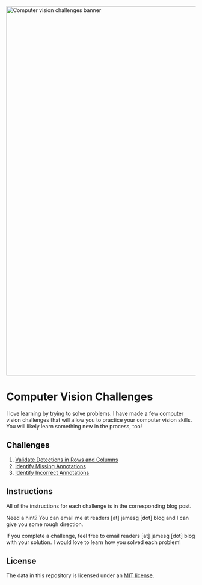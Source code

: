 <img width="981" alt="Computer vision challenges banner" src="https://github.com/capjamesg/computer-vision-challenges/assets/37276661/040d5811-e0dd-4272-9e07-d83ae6b229ec">

# Computer Vision Challenges

I love learning by trying to solve problems. I have made a few computer vision challenges that will allow you to practice your computer vision skills. You will likely learn something new in the process, too!

## Challenges

1. [Validate Detections in Rows and Columns](https://jamesg.blog/2024/02/20/validate-detections-in-rows-and-columns/)
2. [Identify Missing Annotations](https://jamesg.blog/2024/02/21/missing-annotations/)
3. [Identify Incorrect Annotations](https://jamesg.blog/2024/02/21/incorrect-annotations/)

## Instructions

All of the instructions for each challenge is in the corresponding blog post.

Need a hint? You can email me at readers [at] jamesg [dot] blog and I can give you some rough direction.

If you complete a challenge, feel free to email readers [at] jamesg [dot] blog with your solution. I would love to learn how you solved each problem!

## License

The data in this repository is licensed under an [MIT license](LICENSE).

